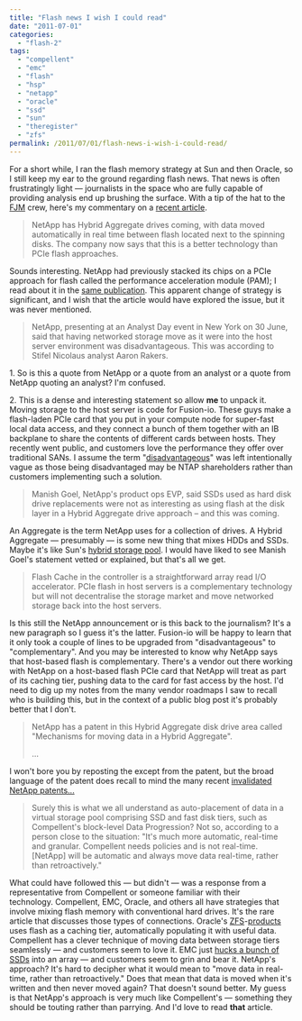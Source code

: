 ```yaml
---
title: "Flash news I wish I could read"
date: "2011-07-01"
categories:
  - "flash-2"
tags:
  - "compellent"
  - "emc"
  - "flash"
  - "hsp"
  - "netapp"
  - "oracle"
  - "ssd"
  - "sun"
  - "theregister"
  - "zfs"
permalink: /2011/07/01/flash-news-i-wish-i-could-read/
---
```


For a short while, I ran the flash memory strategy at Sun and then Oracle, so I still keep my ear to the ground regarding flash news. That news is often frustratingly light — journalists in the space who are fully capable of providing analysis end up brushing the surface. With a tip of the hat to the [FJM](http://www.firejoemorgan.com/) crew, here's my commentary on a [recent article](http://www.theregister.co.uk/2011/07/01/netapp_hybrid_aggregates/).

> NetApp has Hybrid Aggregate drives coming, with data moved automatically in real time between flash located next to the spinning disks. The company now says that this is a better technology than PCIe flash approaches.

Sounds interesting. NetApp had previously stacked its chips on a PCIe approach for flash called the performance acceleration module (PAM); I read about it in the [same publication](http://www.theregister.co.uk/2008/09/26/netapp_pam_to_get_ssd/). This apparent change of strategy is significant, and I wish that the article would have explored the issue, but it was never mentioned.

> NetApp, presenting at an Analyst Day event in New York on 30 June, said that having networked storage move as it were into the host server environment was disadvantageous. This was according to Stifel Nicolaus analyst Aaron Rakers.

1\. So is this a quote from NetApp or a quote from an analyst or a quote from NetApp quoting an analyst? I'm confused.

2\. This is a dense and interesting statement so allow **me** to unpack it. Moving storage to the host server is code for Fusion-io. These guys make a flash-laden PCIe card that you put in your compute node for super-fast local data access, and they connect a bunch of them together with an IB backplane to share the contents of different cards between hosts. They recently went public, and customers love the performance they offer over traditional SANs. I assume the term "[disadvantageous](http://www.google.com//finance?chdnp=1&chdd=1&chds=1&chdv=1&chvs=maximized&chdeh=0&chfdeh=0&chdet=1309550400000&chddm=6256&chls=IntervalBasedLine&cmpto=NASDAQ:NTAP&cmptdms=0&q=NYSE:FIO&ntsp=0)" was left intentionally vague as those being disadvantaged may be NTAP shareholders rather than customers implementing such a solution.

> Manish Goel, NetApp's product ops EVP, said SSDs used as hard disk drive replacements were not as interesting as using flash at the disk layer in a Hybrid Aggregate drive approach – and this was coming.

An Aggregate is the term NetApp uses for a collection of drives. A Hybrid Aggregate — presumably — is some new thing that mixes HDDs and SSDs. Maybe it's like Sun's [hybrid storage pool](http://dtrace.org/blogs/ahl/2008/07/01/hybrid-storage-pools-in-cacm/). I would have liked to see Manish Goel's statement vetted or explained, but that's all we get.

> Flash Cache in the controller is a straightforward array read I/O accelerator. PCIe flash in host servers is a complementary technology but will not decentralise the storage market and move networked storage back into the host servers.

Is this still the NetApp announcement or is this back to the journalism? It's a new paragraph so I guess it's the latter. Fusion-io will be happy to learn that it only took a couple of lines to be upgraded from "disadvantageous" to "complementary". And you may be interested to know why NetApp says that host-based flash is complementary. There's a vendor out there working with NetApp on a host-based flash PCIe card that NetApp will treat as part of its caching tier, pushing data to the card for fast access by the host. I'd need to dig up my notes from the many vendor roadmaps I saw to recall who is building this, but in the context of a public blog post it's probably better that I don't.

> NetApp has a patent in this Hybrid Aggregate disk drive area called "Mechanisms for moving data in a Hybrid Aggregate".
> 
> ...

I won't bore you by reposting the except from the patent, but the broad language of the patent does recall to mind the many recent [invalidated NetApp patents...](http://www.theregister.co.uk/2008/10/07/sun_gets_netapp_patent_invalidated/)

> Surely this is what we all understand as auto-placement of data in a virtual storage pool comprising SSD and fast disk tiers, such as Compellent's block-level Data Progression? Not so, according to a person close to the situation: "It's much more automatic, real-time and granular. Compellent needs policies and is not real-time. \[NetApp\] will be automatic and always move data real-time, rather than retroactively."

What could have followed this — but didn't — was a response from a representative from Compellent or someone familiar with their technology. Compellent, EMC, Oracle, and others all have strategies that involve mixing flash memory with conventional hard drives. It's the rare article that discusses those types of connections. Oracle's [ZFS](http://dtrace.org/blogs/ahl/2010/11/19/delphix-welcomes-matt-ahrens-and-george-wilson/)\-[products](http://blogs.oracle.com/fishworks/entry/all_together_now) uses flash as a caching tier, automatically populating it with useful data. Compellent has a clever technique of moving data between storage tiers seamlessly — and customers seem to love it. EMC just [hucks a bunch of SSDs](http://www.enterprisestorageforum.com/hardware/news/article.php/3833141/STEC-Has-EMC-to-Thank-for-Its-Rapid-Growth.htm) into an array — and customers seem to grin and bear it. NetApp's approach? It's hard to decipher what it would mean to "move data in real-time, rather than retroactively." Does that mean that data is moved when it's written and then never moved again? That doesn't sound better. My guess is that NetApp's approach is very much like Compellent's — something they should be touting rather than parrying. And I'd love to read **that** article.
